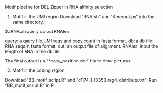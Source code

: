 Motif pipeline for DEL Zipper in RNA affinity selection 

1. Motif in the UMI region
  Download "RNA.sh" and "Kmerout.py" into the same directory.

$./RNA.sh query db out RNAlen

  query: a query file,UMI seqs and copy count in fasta format.
  db: a db file: RNA seqs in fasta format.
  out: an output file of alignment.
  RNAlen: input the length of RNA in the db file.

  The final output is a "*copy_position.csv" file to draw pictures.

2. Motif in the coding region

  Download "BB_motif_script.R" and "c1174_1_10353_tag4_distribute.txt".
  Run "BB_motif_script.R" in R.
